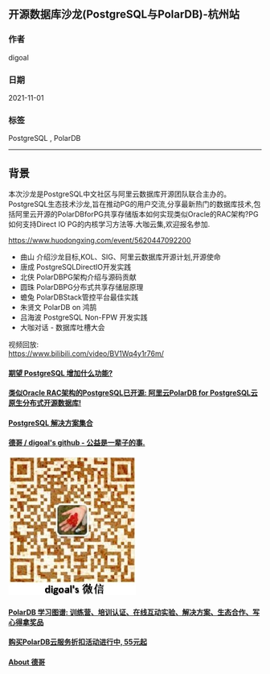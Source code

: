 ## 开源数据库沙龙(PostgreSQL与PolarDB)-杭州站   
  
### 作者  
digoal  
  
### 日期  
2021-11-01   
  
### 标签  
PostgreSQL , PolarDB     
  
----  
  
## 背景  
本次沙龙是PostgreSQL中文社区与阿里云数据库开源团队联合主办的。PostgreSQL生态技术沙龙,旨在推动PG的用户交流,分享最新热门的数据库技术,包括阿里云开源的PolarDBforPG共享存储版本如何实现类似Oracle的RAC架构?PG如何支持Direct IO PG的内核学习方法等.大咖云集,欢迎报名参加.  
  
https://www.huodongxing.com/event/5620447092200  
  
- 曲山 介绍沙龙目标,KOL、SIG、阿里云数据库开源计划,开源使命  
- 唐成 PostgreSQLDirectIO开发实践  
- 北侠 PolarDBPG架构介绍与源码贡献  
- 圆珠 PolarDBPG分布式共享存储层原理  
- 蟾兔 PolarDBStack管控平台最佳实践  
- 朱贤文 PolarDB on 鸿鹄  
- 吕海波 PostgreSQL Non-FPW 开发实践  
- 大咖对话 - 数据库吐槽大会  
  
视频回放:    
https://www.bilibili.com/video/BV1Wq4y1r76m/  
    
  
#### [期望 PostgreSQL 增加什么功能?](https://github.com/digoal/blog/issues/76 "269ac3d1c492e938c0191101c7238216")
  
  
#### [类似Oracle RAC架构的PostgreSQL已开源: 阿里云PolarDB for PostgreSQL云原生分布式开源数据库!](https://github.com/ApsaraDB/PolarDB-for-PostgreSQL "57258f76c37864c6e6d23383d05714ea")
  
  
#### [PostgreSQL 解决方案集合](https://yq.aliyun.com/topic/118 "40cff096e9ed7122c512b35d8561d9c8")
  
  
#### [德哥 / digoal's github - 公益是一辈子的事.](https://github.com/digoal/blog/blob/master/README.md "22709685feb7cab07d30f30387f0a9ae")
  
  
![digoal's wechat](../pic/digoal_weixin.jpg "f7ad92eeba24523fd47a6e1a0e691b59")
  
  
#### [PolarDB 学习图谱: 训练营、培训认证、在线互动实验、解决方案、生态合作、写心得拿奖品](https://www.aliyun.com/database/openpolardb/activity "8642f60e04ed0c814bf9cb9677976bd4")
  
  
#### [购买PolarDB云服务折扣活动进行中, 55元起](https://www.aliyun.com/activity/new/polardb-yunparter?userCode=bsb3t4al "e0495c413bedacabb75ff1e880be465a")
  
  
#### [About 德哥](https://github.com/digoal/blog/blob/master/me/readme.md "a37735981e7704886ffd590565582dd0")
  
